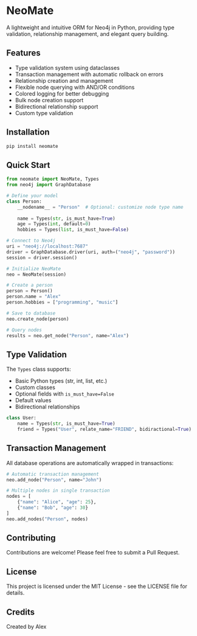 # NeoMate

A lightweight and intuitive ORM for Neo4j in Python, providing type validation, relationship management, and elegant query building.

## Features

- Type validation system using dataclasses
- Transaction management with automatic rollback on errors
- Relationship creation and management
- Flexible node querying with AND/OR conditions
- Colored logging for better debugging
- Bulk node creation support
- Bidirectional relationship support
- Custom type validation

## Installation

```bash
pip install neomate
```

## Quick Start

```python
from neomate import NeoMate, Types
from neo4j import GraphDatabase

# Define your model
class Person:
    __nodename__ = "Person"  # Optional: customize node type name
    
    name = Types(str, is_must_have=True)
    age = Types(int, default=0)
    hobbies = Types(list, is_must_have=False)

# Connect to Neo4j
uri = "neo4j://localhost:7687"
driver = GraphDatabase.driver(uri, auth=("neo4j", "password"))
session = driver.session()

# Initialize NeoMate
neo = NeoMate(session)

# Create a person
person = Person()
person.name = "Alex"
person.hobbies = ["programming", "music"]

# Save to database
neo.create_node(person)

# Query nodes
results = neo.get_node("Person", name="Alex")
```

## Type Validation

The `Types` class supports:
- Basic Python types (str, int, list, etc.)
- Custom classes
- Optional fields with `is_must_have=False`
- Default values
- Bidirectional relationships

```python
class User:
    name = Types(str, is_must_have=True)
    friend = Types("User", relate_name="FRIEND", bidiractional=True)
```

## Transaction Management

All database operations are automatically wrapped in transactions:

```python
# Automatic transaction management
neo.add_node("Person", name="John")

# Multiple nodes in single transaction
nodes = [
    {"name": "Alice", "age": 25},
    {"name": "Bob", "age": 30}
]
neo.add_nodes("Person", nodes)
```

## Contributing

Contributions are welcome! Please feel free to submit a Pull Request.

## License

This project is licensed under the MIT License - see the LICENSE file for details.

## Credits

Created by Alex
